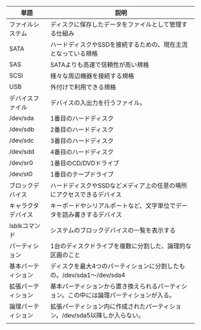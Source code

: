 
| 単語        | 説明                                           |
| --------- | -------------------------------------------- |
| ファイルシステム  | ディスクに保存したデータをファイルとして管理する仕組み                  |
| SATA      | ハードディスクやSSDを接続するための、現在主流となっている規格             |
| SAS       | SATAよりも高速で信頼性が高い規格                           |
| SCSI      | 様々な周辺機器を接続する規格                               |
| USB       | 外付けで利用できる規格                                  |
| デバイスファイル  | デバイスの入出力を行うファイル。                             |
| /dev/sda  | 1番目のハードディスク                                  |
| /dev/sdb  | 2番目のハードディスク                                  |
| /dev/sdc  | 3番目のハードディスク                                  |
| /dev/sdd  | 4番目のハードディスク                                  |
| /dev/sr0  | 1番目のCD/DVDドライブ                               |
| /dev/st0  | 1番目のテープドライブ                                  |
| ブロックデバイス  | ハードディスクやSSDなどメディア上の任意の場所にアクセスできるデバイス         |
| キャラクタデバイス | キーボードやシリアルポートなど、文字単位でデータを読み書きするデバイス          |
| lsblkコマンド | システムのブロックデバイスの一覧を表示する                        |
| パーティション   | 1台のディスクドライブを複数に分割した、論理的な区画のこと                |
| 基本パーティション | ディスクを最大4つのパーティションに分割したもの。/dev/sda1〜/dev/sda4 |
| 拡張パーティション | 基本パーティションから置き換えられるパーティション。この中には論理パーティションが入る。 |
| 論理パーティション | 拡張パーティション内に作成されたパーティション。/dev/sda5以降しか入らない。   |
|           |                                              |
